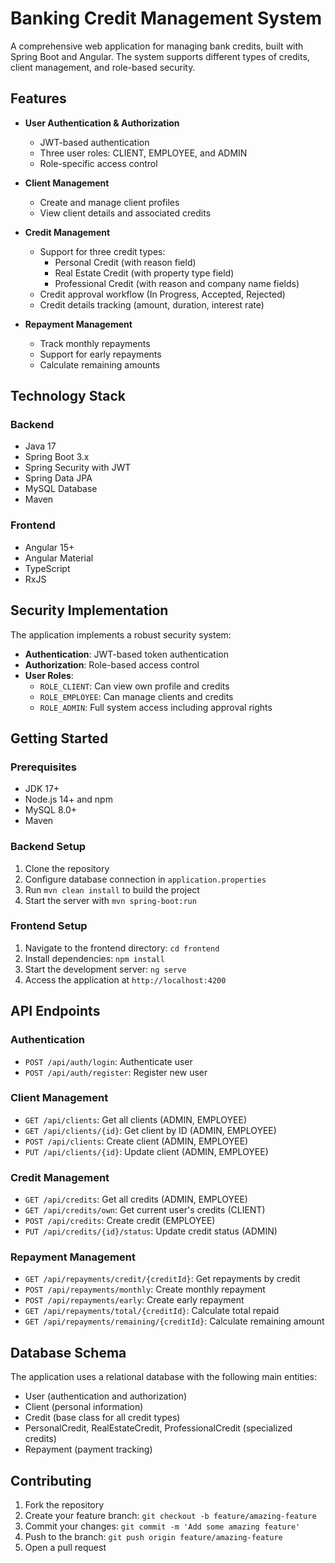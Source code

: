 # Banking Credit Management System

A comprehensive web application for managing bank credits, built with Spring Boot and Angular. The system supports different types of credits, client management, and role-based security.

## Features

- **User Authentication & Authorization**
  - JWT-based authentication
  - Three user roles: CLIENT, EMPLOYEE, and ADMIN
  - Role-specific access control

- **Client Management**
  - Create and manage client profiles
  - View client details and associated credits

- **Credit Management**
  - Support for three credit types:
    - Personal Credit (with reason field)
    - Real Estate Credit (with property type field)
    - Professional Credit (with reason and company name fields)
  - Credit approval workflow (In Progress, Accepted, Rejected)
  - Credit details tracking (amount, duration, interest rate)

- **Repayment Management**
  - Track monthly repayments
  - Support for early repayments
  - Calculate remaining amounts

## Technology Stack

### Backend
- Java 17
- Spring Boot 3.x
- Spring Security with JWT
- Spring Data JPA
- MySQL Database
- Maven

### Frontend
- Angular 15+
- Angular Material
- TypeScript
- RxJS

## Security Implementation

The application implements a robust security system:

- **Authentication**: JWT-based token authentication
- **Authorization**: Role-based access control
- **User Roles**:
  - `ROLE_CLIENT`: Can view own profile and credits
  - `ROLE_EMPLOYEE`: Can manage clients and credits
  - `ROLE_ADMIN`: Full system access including approval rights

## Getting Started

### Prerequisites
- JDK 17+
- Node.js 14+ and npm
- MySQL 8.0+
- Maven

### Backend Setup
1. Clone the repository
2. Configure database connection in `application.properties`
3. Run `mvn clean install` to build the project
4. Start the server with `mvn spring-boot:run`

### Frontend Setup
1. Navigate to the frontend directory: `cd frontend`
2. Install dependencies: `npm install`
3. Start the development server: `ng serve`
4. Access the application at `http://localhost:4200`

## API Endpoints

### Authentication
- `POST /api/auth/login`: Authenticate user
- `POST /api/auth/register`: Register new user

### Client Management
- `GET /api/clients`: Get all clients (ADMIN, EMPLOYEE)
- `GET /api/clients/{id}`: Get client by ID (ADMIN, EMPLOYEE)
- `POST /api/clients`: Create client (ADMIN, EMPLOYEE)
- `PUT /api/clients/{id}`: Update client (ADMIN, EMPLOYEE)

### Credit Management
- `GET /api/credits`: Get all credits (ADMIN, EMPLOYEE)
- `GET /api/credits/own`: Get current user's credits (CLIENT)
- `POST /api/credits`: Create credit (EMPLOYEE)
- `PUT /api/credits/{id}/status`: Update credit status (ADMIN)

### Repayment Management
- `GET /api/repayments/credit/{creditId}`: Get repayments by credit
- `POST /api/repayments/monthly`: Create monthly repayment
- `POST /api/repayments/early`: Create early repayment
- `GET /api/repayments/total/{creditId}`: Calculate total repaid
- `GET /api/repayments/remaining/{creditId}`: Calculate remaining amount

## Database Schema

The application uses a relational database with the following main entities:
- User (authentication and authorization)
- Client (personal information)
- Credit (base class for all credit types)
- PersonalCredit, RealEstateCredit, ProfessionalCredit (specialized credits)
- Repayment (payment tracking)

## Contributing

1. Fork the repository
2. Create your feature branch: `git checkout -b feature/amazing-feature`
3. Commit your changes: `git commit -m 'Add some amazing feature'`
4. Push to the branch: `git push origin feature/amazing-feature`
5. Open a pull request
